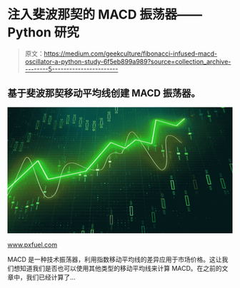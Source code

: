 # 注入斐波那契的 MACD 振荡器——Python 研究

> 原文：<https://medium.com/geekculture/fibonacci-infused-macd-oscillator-a-python-study-6f5eb899a989?source=collection_archive---------5----------------------->

## 基于斐波那契移动平均线创建 MACD 振荡器。

![](img/bdd2cc0e4ac8f7d1d46897d68a3ed83f.png)

www.pxfuel.com

MACD 是一种技术振荡器，利用指数移动平均线的差异应用于市场价格。这让我们想知道我们是否也可以使用其他类型的移动平均线来计算 MACD。在之前的文章中，我们已经计算了…